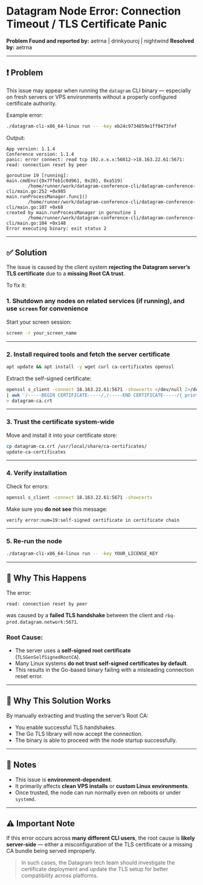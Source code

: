 # Datagram Node Error: Connection Timeout / TLS Certificate Panic

**Problem Found and reported by:** aetrna | drinkyouroj | nightwind
**Resolved by:**  aetrna

---

## ❗ Problem

This issue may appear when running the `datagram` CLI binary — especially on fresh servers or VPS environments without a properly configured certificate authority.

Example error:

```bash
./datagram-cli-x86_64-linux run -- -key eb24c9734859e1ff0473fef
```

Output:

```
App version: 1.1.4
Conference version: 1.1.4
panic: error connect: read tcp 192.x.x.x:56812->18.163.22.61:5671: read: connection reset by peer

goroutine 19 [running]:
main.cmdEnv({0x7ffeb1c0d961, 0x20}, 0xa519)
        /home/runner/work/datagram-conference-cli/datagram-conference-cli/main.go:252 +0x985
main.runProcessManager.func1()
        /home/runner/work/datagram-conference-cli/datagram-conference-cli/main.go:107 +0x68
created by main.runProcessManager in goroutine 1
        /home/runner/work/datagram-conference-cli/datagram-conference-cli/main.go:104 +0x148
Error executing binary: exit status 2
```

---

## ✅ Solution

The issue is caused by the client system **rejecting the Datagram server’s TLS certificate** due to a **missing Root CA trust**.

To fix it:

### 1. Shutdown any nodes on related services (if running), and use `screen` for convenience

Start your screen session:

```bash
screen -r your_screen_name
```

---

### 2. Install required tools and fetch the server certificate

```bash
apt update && apt install -y wget curl ca-certificates openssl
```

Extract the self-signed certificate:

```bash
openssl s_client -connect 18.163.22.61:5671 -showcerts </dev/null 2>/dev/null \
| awk '/-----BEGIN CERTIFICATE-----/,/-----END CERTIFICATE-----/{ print }' \
> datagram-ca.crt
```

---

### 3. Trust the certificate system-wide

Move and install it into your certificate store:

```bash
cp datagram-ca.crt /usr/local/share/ca-certificates/
update-ca-certificates
```

---

### 4. Verify installation

Check for errors:

```bash
openssl s_client -connect 18.163.22.61:5671 -showcerts
```

Make sure you **do not see** this message:

```
verify error:num=19:self-signed certificate in certificate chain
```

---

### 5. Re-run the node

```bash
./datagram-cli-x86_64-linux run -- -key YOUR_LICENSE_KEY
```

---

## 🧠 Why This Happens

The error:

```
read: connection reset by peer
```

was caused by a **failed TLS handshake** between the client and `rbq-prod.datagram.network:5671`.

### Root Cause:

* The server uses a **self-signed root certificate** (`TLSGenSelfSignedRootCA`).
* Many Linux systems **do not trust self-signed certificates by default**.
* This results in the Go-based binary failing with a misleading connection reset error.

---

## 🔧 Why This Solution Works

By manually extracting and trusting the server’s Root CA:

* You enable successful TLS handshakes.
* The Go TLS library will now accept the connection.
* The binary is able to proceed with the node startup successfully.

---

## 📝 Notes

* This issue is **environment-dependent**.
* It primarily affects **clean VPS installs** or **custom Linux environments**.
* Once trusted, the node can run normally even on reboots or under `systemd`.

---

## ⚠️ Important Note

If this error occurs across **many different CLI users**, the root cause is **likely server-side** — either a misconfiguration of the TLS certificate or a missing CA bundle being served improperly.

> In such cases, the Datagram tech team should investigate the certificate deployment and update the TLS setup for better compatibility across platforms.




